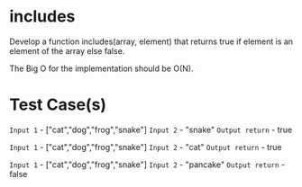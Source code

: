 # includes

Develop a function includes(array, element) that returns true if element is an element of the array
else false.

The Big O for the implementation should be O(N).

# Test Case(s)

`Input 1` - ["cat","dog","frog","snake"]
`Input 2` - "snake"
`Output return` - true

`Input 1` - ["cat","dog","frog","snake"]
`Input 2` - "cat"
`Output return` - true

`Input 1` - ["cat","dog","frog","snake"]
`Input 2` - "pancake"
`Output return` - false
